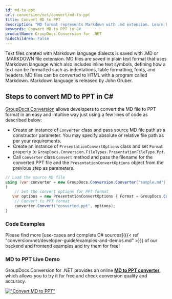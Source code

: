 ```yaml
---
id: md-to-ppt
url: conversion/net/convert/md-to-ppt
title: Convert MD to PPT
description: "MD format represents Markdown with .md extension. Learn how to convert MD to PPT file programmatically in C# language using GroupDocs.Conversion for .NET library."
keywords: Convert MD to PPT in C#
productName: GroupDocs.Conversion for .NET
hideChildren: False
---
```


Text files created with Markdown language dialects is saved with .MD or .MARKDOWN file extension. MD files are saved in plain text format that uses Markdown language which also includes inline text symbols, defining how a text can be formatted such as indentations, table formatting, fonts, and headers.  MD files can be converted to HTML with a program called Markdown. Markdown language is released by John Gruber.

## Steps to convert MD to PPT in C#

[GroupDocs.Conversion](https://products.groupdocs.com/conversion/net) allows developers to convert the MD file to PPT format in an easy and intuitive way just using a few lines of code as described below:

* Create an instance of `Converter` class and pass source MD file path as a constructor parameter. You may specify absolute or relative file path as per your requirements. 
* Create an instance of `PresentationConvertOptions` class and set `Format` property to `GroupDocs.Conversion.FileTypes.PresentationFileType.Ppt`.
* Call `Converter` class `Convert` method and pass the filename for the converted PPT file and the `PresentationConvertOptions` object from the previous step as parameters.

```csharp
// Load the source MD file
using (var converter = new GroupDocs.Conversion.Converter("sample.md"))
{
    // Set the convert options for PPT format
   var options = new PresentationConvertOptions { Format = GroupDocs.Conversion.FileTypes.PresentationFileType.Ppt };
    // Convert to PPT format
    converter.Convert("converted.ppt", options);
}
```

### Code Examples

Please find more [use-cases and complete C# sources]({{< ref "conversion/net/developer-guide/examples-and-demos.md" >}}) of our backend and frontend examples and try them for free!

### MD to PPT Live Demo

GroupDocs.Conversion for .NET provides an online [**MD to PPT converter**](https://products.groupdocs.app/conversion/md-to-ppt), which allows you to try it for free and check conversion quality and accuracy.

[!["Convert MD to PPT"](conversion/net/images/convert-to-ppt/convert-md-to-ppt.png)](https://products.groupdocs.app/conversion/md-to-ppt)